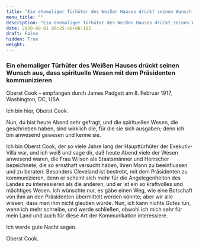 ```yaml
---
title: "Ein ehemaliger Türhüter des Weißen Hauses drückt seinen Wunsch aus, dass spirituelle Wesen mit dem Präsidenten kommunizieren"
menu_title: ""
description: "Ein ehemaliger Türhüter des Weißen Hauses drückt seinen Wunsch aus, dass spirituelle Wesen mit dem Präsidenten kommunizieren"
date: 2020-08-01 06:25:48+00:102
draft: False
hidden: True
weight:
---
```

### Ein ehemaliger Türhüter des Weißen Hauses drückt seinen Wunsch aus, dass spirituelle Wesen mit dem Präsidenten kommunizieren

Oberst Cook – empfangen durch James Padgett am 8. Februar 1917, Washington, DC, USA.

Ich bin hier, Oberst Cook.

Nun, du bist heute Abend sehr gefragt, und die spirituellen Wesen, die geschrieben haben, sind wirklich die, für die sie sich ausgaben; denn ich bin anwesend gewesen und kenne sie.

Ich bin Oberst Cook, der so viele Jahre lang der Haupttürhüter der Exekutiv-Villa war, und ich weiß und sage dir, daß heute Abend viele der Wesen anwesend waren, die Frau Wilson als Staatsmänner und Herrscher bezeichnete, die so ernsthaft versucht haben, ihren Mann zu beeinflussen und zu beraten. Besonders Cleveland ist bestrebt, mit dem Präsidenten zu kommunizieren, denn er scheint sich mehr für die Angelegenheiten des Landes zu interessieren als die anderen, und er ist ein so kraftvolles und mächtiges Wesen. Ich wünschte nur, es gäbe einen Weg, wie eine Botschaft von ihm an den Präsidenten übermittelt werden könnte; aber wir alle wissen, dass man ihm nicht glauben würde. Nun, ich kann nichts Gutes tun, wenn ich mehr schreibe, und werde schließen, obwohl ich mich sehr für mein Land und auch für diese Art der Kommunikation interessiere.

Ich werde gute Nacht sagen.

Oberst Cook.  
